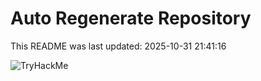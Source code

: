# Auto Regenerate Repository

This README was last updated: 2025-10-31 21:41:16

 ![TryHackMe](https://tryhackme.com/badge/533634)